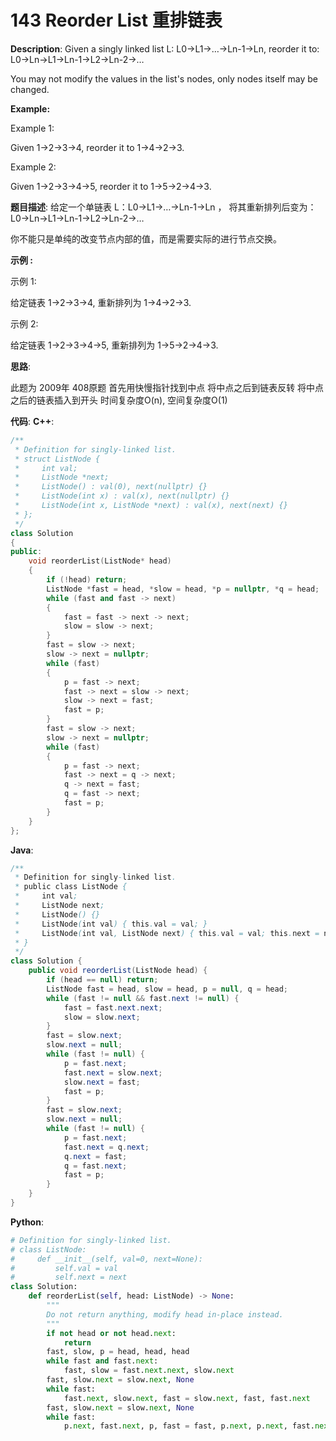 # 143 Reorder List 重排链表

__Description__:
Given a singly linked list L: L0→L1→…→Ln-1→Ln,
reorder it to: L0→Ln→L1→Ln-1→L2→Ln-2→…

You may not modify the values in the list's nodes, only nodes itself may be changed.

__Example:__

Example 1:

Given 1->2->3->4, reorder it to 1->4->2->3.

Example 2:

Given 1->2->3->4->5, reorder it to 1->5->2->4->3.

__题目描述__:
给定一个单链表 L：L0→L1→…→Ln-1→Ln ，
将其重新排列后变为： L0→Ln→L1→Ln-1→L2→Ln-2→…

你不能只是单纯的改变节点内部的值，而是需要实际的进行节点交换。

__示例 :__

示例 1:

给定链表 1->2->3->4, 重新排列为 1->4->2->3.

示例 2:

给定链表 1->2->3->4->5, 重新排列为 1->5->2->4->3.

__思路__:

此题为 2009年 408原题
首先用快慢指针找到中点
将中点之后到链表反转
将中点之后的链表插入到开头
时间复杂度O(n), 空间复杂度O(1)

__代码__:
__C++__:

```C++
/**
 * Definition for singly-linked list.
 * struct ListNode {
 *     int val;
 *     ListNode *next;
 *     ListNode() : val(0), next(nullptr) {}
 *     ListNode(int x) : val(x), next(nullptr) {}
 *     ListNode(int x, ListNode *next) : val(x), next(next) {}
 * };
 */
class Solution 
{
public:
    void reorderList(ListNode* head) 
    {
        if (!head) return;
        ListNode *fast = head, *slow = head, *p = nullptr, *q = head;
        while (fast and fast -> next)
        {
            fast = fast -> next -> next;
            slow = slow -> next;
        }
        fast = slow -> next;
        slow -> next = nullptr;
        while (fast)
        {
            p = fast -> next;
            fast -> next = slow -> next;
            slow -> next = fast;
            fast = p;
        }
        fast = slow -> next;
        slow -> next = nullptr;
        while (fast)
        {
            p = fast -> next;
            fast -> next = q -> next;
            q -> next = fast;
            q = fast -> next;
            fast = p;
        }
    }
};
```

__Java__:

```Java
/**
 * Definition for singly-linked list.
 * public class ListNode {
 *     int val;
 *     ListNode next;
 *     ListNode() {}
 *     ListNode(int val) { this.val = val; }
 *     ListNode(int val, ListNode next) { this.val = val; this.next = next; }
 * }
 */
class Solution {
    public void reorderList(ListNode head) {
        if (head == null) return;
        ListNode fast = head, slow = head, p = null, q = head;
        while (fast != null && fast.next != null) {
            fast = fast.next.next;
            slow = slow.next;
        }
        fast = slow.next;
        slow.next = null;
        while (fast != null) {
            p = fast.next;
            fast.next = slow.next;
            slow.next = fast;
            fast = p;
        }
        fast = slow.next;
        slow.next = null;
        while (fast != null) {
            p = fast.next;
            fast.next = q.next;
            q.next = fast;
            q = fast.next;
            fast = p;
        }
    }
}
```

__Python__:

```Python
# Definition for singly-linked list.
# class ListNode:
#     def __init__(self, val=0, next=None):
#         self.val = val
#         self.next = next
class Solution:
    def reorderList(self, head: ListNode) -> None:
        """
        Do not return anything, modify head in-place instead.
        """
        if not head or not head.next:
            return
        fast, slow, p = head, head, head
        while fast and fast.next:
            fast, slow = fast.next.next, slow.next
        fast, slow.next = slow.next, None
        while fast:
            fast.next, slow.next, fast = slow.next, fast, fast.next
        fast, slow.next = slow.next, None
        while fast:
            p.next, fast.next, p, fast = fast, p.next, p.next, fast.next
```
